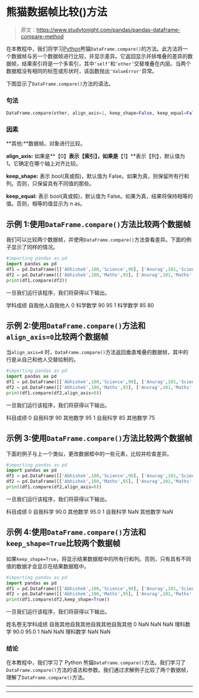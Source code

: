 # 熊猫数据帧比较()方法

> 原文：<https://www.studytonight.com/pandas/pandas-dataframe-compare-method>

在本教程中，我们将学习[Python](https://www.studytonight.com/python/getting-started-with-python)熊猫`DataFrame.compare()`的方法。此方法将一个数据帧与另一个数据帧进行比较，并显示差异。它返回显示并排堆叠的差异的数据帧，结果索引将是一个多索引，其中`‘self’`和`‘other’`交替堆叠在内层。当两个数据框没有相同的标签或形状时，该函数抛出`'ValueError'`异常。

下图显示了`DataFrame.compare()`方法的语法。

### 句法

```py
DataFrame.compare(other, align_axis=1, keep_shape=False, keep_equal=False)
```

### 因素

**其他:**数据帧。对象进行比较。

**align_axis:** 如果是**【0】**表示【索引】，如果是**【1】**表示【列】，默认值为 1。它确定在哪个轴上对齐比较。

**keep_shape:** 表示 bool(真或假)，默认值为 False。如果为真，则保留所有行和列。否则，只保留具有不同值的那些。

**keep_equal:** 表示 bool(真或假)，默认值为 False。如果为真，结果将保持相等的值。否则，相等的值显示为 n as。

## 示例 1:使用`DataFrame.compare()`方法比较两个数据帧

我们可以比较两个数据帧，并使用`DataFrame.compare()`方法查看差异。下面的例子显示了同样的情况。

```py
#importing pandas as pd
import pandas as pd
df1 = pd.DataFrame([['Abhishek',100,'Science',90], ['Anurag',101,'Science',85]], columns=['Name', 'Roll No', 'Subject', 'Marks'])
df2 = pd.DataFrame([['Abhishek',100,'Maths',95], ['Anurag',101,'Maths',80]], columns=['Name', 'Roll No', 'Subject', 'Marks'])
print(df1.compare(df2))
```

一旦我们运行该程序，我们将获得以下输出。

学科成绩
自我他人自我他人
0 科学数学 90 95
1 科学数学 85 80

## 示例 2:使用`DataFrame.compare()`方法和`align_axis=0`比较两个数据帧

当`align_axis=0` 时，`DataFrame.compare()`方法返回垂直堆叠的数据帧，其中的行是从自己和他人交替绘制的。

```py
#importing pandas as pd
import pandas as pd
df1 = pd.DataFrame([['Abhishek',100,'Science',90], ['Anurag',101,'Science',85]], columns=['Name', 'Roll No', 'Subject', 'Marks'])
df2 = pd.DataFrame([['Abhishek',100,'Maths',95], ['Anurag',101,'Maths',75]], columns=['Name', 'Roll No', 'Subject', 'Marks'])
print(df1.compare(df2,align_axis=0))
```

一旦我们运行该程序，我们将获得以下输出。

科目成绩
0 自我科学 90
其他数学 95
1 自我科学 85
其他数学 75

## 示例 3:使用`DataFrame.compare()`方法比较两个数据帧

下面的例子与上一个类似，更改数据框中的一些元素，比较并检查差异。

```py
#importing pandas as pd
import pandas as pd
df1 = pd.DataFrame([['Abhishek',100,'Science',90], ['Anurag',101,'Science',85]], columns=['Name', 'Roll No', 'Subject', 'Marks'])
df2 = pd.DataFrame([['Abhishek',100,'Maths',95], ['Anurag',101,'Maths',85]], columns=['Name', 'Roll No', 'Subject', 'Marks'])
print(df1.compare(df2,align_axis=0))
```

一旦我们运行该程序，我们将获得以下输出。

科目成绩
0 自我科学 90.0
其他数学 95.0
1 自我科学 NaN
其他数学 NaN

## 示例 4:使用`DataFrame.compare()`方法和`keep_shape=True`比较两个数据帧

如果`keep_shape=True`，将显示结果数据框中的所有行和列。否则，只有具有不同值的数据才会显示在结果数据框中。

```py
#importing pandas as pd
import pandas as pd
df1 = pd.DataFrame([['Abhishek',100,'Science',90], ['Anurag',101,'Science',85]], columns=['Name', 'Roll No', 'Subject', 'Marks'])
df2 = pd.DataFrame([['Abhishek',100,'Maths',95], ['Anurag',101,'Maths',85]], columns=['Name', 'Roll No', 'Subject', 'Marks'])
print(df1.compare(df2,keep_shape=True))
```

一旦我们运行该程序，我们将获得以下输出。

姓名卷无学科成绩
自我其他自我其他自我其他自我其他
0 NaN NaN NaN 理科数学 90.0 95.0
1 NaN NaN 理科数学 NaN NaN

### 结论

在本教程中，我们学习了 Python 熊猫`DataFrame.compare()`方法。我们学习了`DataFrame.compare()`方法的语法和参数。我们通过求解例子比较了两个数据帧，理解了`DataFrame.compare()`方法。

* * *

* * *